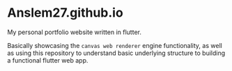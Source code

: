 # Anslem27.github.io
My personal portfolio website written in flutter.

Basically showcasing the `canvas web renderer` engine functionality, as well as using this repository to understand basic underlying structure to building a functional flutter web app.

